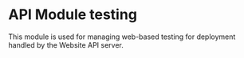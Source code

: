 # API Module testing

This module is used for managing web-based testing for deployment handled by the Website API server.